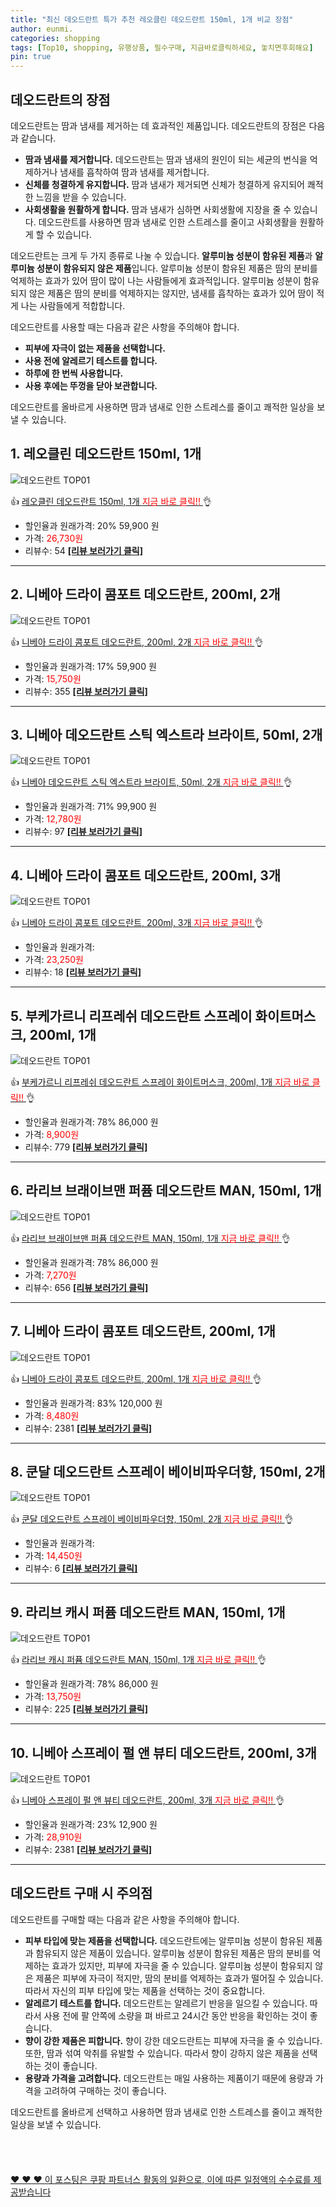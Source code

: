 ```yaml
---
title: "최신 데오드란트 특가 추천 레오클린 데오드란트 150ml, 1개 비교 장점"
author: eunmi.
categories: shopping
tags: [Top10, shopping, 유행상품, 필수구매, 지금바로클릭하세요, 놓치면후회해요]
pin: true
---
```

## 데오드란트의 장점

데오드란트는 땀과 냄새를 제거하는 데 효과적인 제품입니다. 데오드란트의 장점은 다음과 같습니다.

* **땀과 냄새를 제거합니다.** 데오드란트는 땀과 냄새의 원인이 되는 세균의 번식을 억제하거나 냄새를 흡착하여 땀과 냄새를 제거합니다.
* **신체를 청결하게 유지합니다.** 땀과 냄새가 제거되면 신체가 청결하게 유지되어 쾌적한 느낌을 받을 수 있습니다.
* **사회생활을 원활하게 합니다.** 땀과 냄새가 심하면 사회생활에 지장을 줄 수 있습니다. 데오드란트를 사용하면 땀과 냄새로 인한 스트레스를 줄이고 사회생활을 원활하게 할 수 있습니다.

데오드란트는 크게 두 가지 종류로 나눌 수 있습니다. **알루미늄 성분이 함유된 제품**과 **알루미늄 성분이 함유되지 않은 제품**입니다. 알루미늄 성분이 함유된 제품은 땀의 분비를 억제하는 효과가 있어 땀이 많이 나는 사람들에게 효과적입니다. 알루미늄 성분이 함유되지 않은 제품은 땀의 분비를 억제하지는 않지만, 냄새를 흡착하는 효과가 있어 땀이 적게 나는 사람들에게 적합합니다.

데오드란트를 사용할 때는 다음과 같은 사항을 주의해야 합니다.

* **피부에 자극이 없는 제품을 선택합니다.**
* **사용 전에 알레르기 테스트를 합니다.**
* **하루에 한 번씩 사용합니다.**
* **사용 후에는 뚜껑을 닫아 보관합니다.**

데오드란트를 올바르게 사용하면 땀과 냄새로 인한 스트레스를 줄이고 쾌적한 일상을 보낼 수 있습니다.

   

## 1. 레오클린 데오드란트 150ml, 1개

![데오드란트 TOP01](https://thumbnail8.coupangcdn.com/thumbnails/remote/230x230ex/image/vendor_inventory/c829/e9511940659dfbff69e64d875f681cce19fa89b45abc08288ebf629bd3d8.png)


👍 [레오클린 데오드란트 150ml, 1개 <font color=red> 지금 바로 클릭!! </font> ](https://link.coupang.com/re/AFFSDP?lptag=AF3617701&subid=GithubCoopas&pageKey=6633052078&traceid=V0-153&itemId=15130191050&vendorItemId=82487053683) 👌 


- 할인율과 원래가격: 20%  59,900   원
- 가격: <span style='color:red'>26,730원</span>
- 리뷰수: 54  [**[리뷰 보러가기 클릭]**](https://link.coupang.com/re/AFFSDP?lptag=AF3617701&subid=GithubCoopas&pageKey=6633052078&traceid=V0-153&itemId=15130191050&vendorItemId=82487053683)

---


   

## 2. 니베아 드라이 콤포트 데오드란트, 200ml, 2개

![데오드란트 TOP01](https://thumbnail6.coupangcdn.com/thumbnails/remote/230x230ex/image/retail/images/078e078b-11a8-4ca9-85d3-6decbde0dce13019012711526324594.png)


👍 [니베아 드라이 콤포트 데오드란트, 200ml, 2개 <font color=red> 지금 바로 클릭!! </font> ](https://link.coupang.com/re/AFFSDP?lptag=AF3617701&subid=GithubCoopas&pageKey=48454&traceid=V0-153&itemId=73982489&vendorItemId=85322690345) 👌 


- 할인율과 원래가격: 17%  59,900   원
- 가격: <span style='color:red'>15,750원</span>
- 리뷰수: 355  [**[리뷰 보러가기 클릭]**](https://link.coupang.com/re/AFFSDP?lptag=AF3617701&subid=GithubCoopas&pageKey=48454&traceid=V0-153&itemId=73982489&vendorItemId=85322690345)

---


   

## 3. 니베아 데오드란트 스틱 엑스트라 브라이트, 50ml, 2개

![데오드란트 TOP01](https://thumbnail6.coupangcdn.com/thumbnails/remote/230x230ex/image/retail/images/2023/05/09/11/8/202b01f2-5b1d-4ff5-a030-b2958acf7712.jpg)


👍 [니베아 데오드란트 스틱 엑스트라 브라이트, 50ml, 2개 <font color=red> 지금 바로 클릭!! </font> ](https://link.coupang.com/re/AFFSDP?lptag=AF3617701&subid=GithubCoopas&pageKey=7260279185&traceid=V0-153&itemId=18785957978&vendorItemId=85914002740) 👌 


- 할인율과 원래가격: 71%  99,900   원
- 가격: <span style='color:red'>12,780원</span>
- 리뷰수: 97  [**[리뷰 보러가기 클릭]**](https://link.coupang.com/re/AFFSDP?lptag=AF3617701&subid=GithubCoopas&pageKey=7260279185&traceid=V0-153&itemId=18785957978&vendorItemId=85914002740)

---


   

## 4. 니베아 드라이 콤포트 데오드란트, 200ml, 3개

![데오드란트 TOP01](https://thumbnail8.coupangcdn.com/thumbnails/remote/230x230ex/image/retail/images/1155391413744686-0ed8d5c5-6790-4b40-b8a0-ddc790a50a6f.jpg)


👍 [니베아 드라이 콤포트 데오드란트, 200ml, 3개 <font color=red> 지금 바로 클릭!! </font> ](https://link.coupang.com/re/AFFSDP?lptag=AF3617701&subid=GithubCoopas&pageKey=48454&traceid=V0-153&itemId=633367579&vendorItemId=85006378145) 👌 


- 할인율과 원래가격: 
- 가격: <span style='color:red'>23,250원</span>
- 리뷰수: 18  [**[리뷰 보러가기 클릭]**](https://link.coupang.com/re/AFFSDP?lptag=AF3617701&subid=GithubCoopas&pageKey=48454&traceid=V0-153&itemId=633367579&vendorItemId=85006378145)

---


   

## 5. 부케가르니 리프레쉬 데오드란트 스프레이 화이트머스크, 200ml, 1개

![데오드란트 TOP01](https://thumbnail10.coupangcdn.com/thumbnails/remote/230x230ex/image/retail/images/2023/04/26/15/9/b287a05e-64ae-43f6-a348-d5c2c582f58d.jpg)


👍 [부케가르니 리프레쉬 데오드란트 스프레이 화이트머스크, 200ml, 1개 <font color=red> 지금 바로 클릭!! </font> ](https://link.coupang.com/re/AFFSDP?lptag=AF3617701&subid=GithubCoopas&pageKey=7295247634&traceid=V0-153&itemId=18654934765&vendorItemId=85789694209) 👌 


- 할인율과 원래가격: 78%  86,000   원
- 가격: <span style='color:red'>8,900원</span>
- 리뷰수: 779  [**[리뷰 보러가기 클릭]**](https://link.coupang.com/re/AFFSDP?lptag=AF3617701&subid=GithubCoopas&pageKey=7295247634&traceid=V0-153&itemId=18654934765&vendorItemId=85789694209)

---


   

## 6. 라리브 브래이브맨 퍼퓸 데오드란트 MAN, 150ml, 1개

![데오드란트 TOP01](https://thumbnail7.coupangcdn.com/thumbnails/remote/230x230ex/image/retail/images/2016/07/15/15/6/181363ab-80f0-4576-bc0a-7ead08fe41ec.jpg)


👍 [라리브 브래이브맨 퍼퓸 데오드란트 MAN, 150ml, 1개 <font color=red> 지금 바로 클릭!! </font> ](https://link.coupang.com/re/AFFSDP?lptag=AF3617701&subid=GithubCoopas&pageKey=5417266&traceid=V0-153&itemId=24570258&vendorItemId=3036216807) 👌 


- 할인율과 원래가격: 78%  86,000   원
- 가격: <span style='color:red'>7,270원</span>
- 리뷰수: 656  [**[리뷰 보러가기 클릭]**](https://link.coupang.com/re/AFFSDP?lptag=AF3617701&subid=GithubCoopas&pageKey=5417266&traceid=V0-153&itemId=24570258&vendorItemId=3036216807)

---


   

## 7. 니베아 드라이 콤포트 데오드란트, 200ml, 1개

![데오드란트 TOP01](https://thumbnail6.coupangcdn.com/thumbnails/remote/230x230ex/image/retail/images/8921038498144385-135636e5-c708-4b03-b0c0-9f3ac0b5077e.jpg)


👍 [니베아 드라이 콤포트 데오드란트, 200ml, 1개 <font color=red> 지금 바로 클릭!! </font> ](https://link.coupang.com/re/AFFSDP?lptag=AF3617701&subid=GithubCoopas&pageKey=48454&traceid=V0-153&itemId=117875&vendorItemId=3000062357) 👌 


- 할인율과 원래가격: 83%  120,000   원
- 가격: <span style='color:red'>8,480원</span>
- 리뷰수: 2381  [**[리뷰 보러가기 클릭]**](https://link.coupang.com/re/AFFSDP?lptag=AF3617701&subid=GithubCoopas&pageKey=48454&traceid=V0-153&itemId=117875&vendorItemId=3000062357)

---


   

## 8. 쿤달 데오드란트 스프레이 베이비파우더향, 150ml, 2개

![데오드란트 TOP01](https://thumbnail9.coupangcdn.com/thumbnails/remote/230x230ex/image/retail/images/7890028851478579-52a252a5-2582-446a-ba2b-bb0c01154275.jpg)


👍 [쿤달 데오드란트 스프레이 베이비파우더향, 150ml, 2개 <font color=red> 지금 바로 클릭!! </font> ](https://link.coupang.com/re/AFFSDP?lptag=AF3617701&subid=GithubCoopas&pageKey=6938957825&traceid=V0-153&itemId=18874930573&vendorItemId=71794758033) 👌 


- 할인율과 원래가격: 
- 가격: <span style='color:red'>14,450원</span>
- 리뷰수: 6  [**[리뷰 보러가기 클릭]**](https://link.coupang.com/re/AFFSDP?lptag=AF3617701&subid=GithubCoopas&pageKey=6938957825&traceid=V0-153&itemId=18874930573&vendorItemId=71794758033)

---


   

## 9. 라리브 캐시 퍼퓸 데오드란트 MAN, 150ml, 1개

![데오드란트 TOP01](https://thumbnail8.coupangcdn.com/thumbnails/remote/230x230ex/image/retail/images/2016/07/15/15/6/7904d5fe-737a-49de-8dd0-84aff97f3c9e.jpg)


👍 [라리브 캐시 퍼퓸 데오드란트 MAN, 150ml, 1개 <font color=red> 지금 바로 클릭!! </font> ](https://link.coupang.com/re/AFFSDP?lptag=AF3617701&subid=GithubCoopas&pageKey=5417278&traceid=V0-153&itemId=24570289&vendorItemId=3036216821) 👌 


- 할인율과 원래가격: 78%  86,000   원
- 가격: <span style='color:red'>13,750원</span>
- 리뷰수: 225  [**[리뷰 보러가기 클릭]**](https://link.coupang.com/re/AFFSDP?lptag=AF3617701&subid=GithubCoopas&pageKey=5417278&traceid=V0-153&itemId=24570289&vendorItemId=3036216821)

---


   

## 10. 니베아 스프레이 펄 앤 뷰티 데오드란트, 200ml, 3개

![데오드란트 TOP01](https://thumbnail10.coupangcdn.com/thumbnails/remote/230x230ex/image/vendor_inventory/d28b/9d50d05324ce4e279fda41e9cc405361778a74a9c8131c670a918fc5dd98.jpg)


👍 [니베아 스프레이 펄 앤 뷰티 데오드란트, 200ml, 3개 <font color=red> 지금 바로 클릭!! </font> ](https://link.coupang.com/re/AFFSDP?lptag=AF3617701&subid=GithubCoopas&pageKey=6969931521&traceid=V0-153&itemId=16997759096&vendorItemId=78635076073) 👌 


- 할인율과 원래가격: 23%  12,900   원
- 가격: <span style='color:red'>28,910원</span>
- 리뷰수: 2381  [**[리뷰 보러가기 클릭]**](https://link.coupang.com/re/AFFSDP?lptag=AF3617701&subid=GithubCoopas&pageKey=6969931521&traceid=V0-153&itemId=16997759096&vendorItemId=78635076073)

---
## 데오드란트 구매 시 주의점

데오드란트를 구매할 때는 다음과 같은 사항을 주의해야 합니다.

* **피부 타입에 맞는 제품을 선택합니다.** 데오드란트에는 알루미늄 성분이 함유된 제품과 함유되지 않은 제품이 있습니다. 알루미늄 성분이 함유된 제품은 땀의 분비를 억제하는 효과가 있지만, 피부에 자극을 줄 수 있습니다. 알루미늄 성분이 함유되지 않은 제품은 피부에 자극이 적지만, 땀의 분비를 억제하는 효과가 떨어질 수 있습니다. 따라서 자신의 피부 타입에 맞는 제품을 선택하는 것이 중요합니다.
* **알레르기 테스트를 합니다.** 데오드란트는 알레르기 반응을 일으킬 수 있습니다. 따라서 사용 전에 팔 안쪽에 소량을 펴 바르고 24시간 동안 반응을 확인하는 것이 좋습니다.
* **향이 강한 제품은 피합니다.** 향이 강한 데오드란트는 피부에 자극을 줄 수 있습니다. 또한, 땀과 섞여 악취를 유발할 수 있습니다. 따라서 향이 강하지 않은 제품을 선택하는 것이 좋습니다.
* **용량과 가격을 고려합니다.** 데오드란트는 매일 사용하는 제품이기 때문에 용량과 가격을 고려하여 구매하는 것이 좋습니다.

데오드란트를 올바르게 선택하고 사용하면 땀과 냄새로 인한 스트레스를 줄이고 쾌적한 일상을 보낼 수 있습니다.<br><br><br><br><br> [ ❤ ❤ ❤ 이 포스팅은 쿠팡 파트너스 활동의 일환으로, 이에 따른 일정액의 수수료를 제공받습니다](https://link.coupang.com/a/bcEFyh)